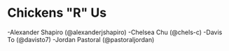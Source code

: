 # Chickens "R" Us
-Alexander Shapiro (@alexanderjshapiro)
-Chelsea Chu (@chels-c)
-Davis To (@davisto7)
-Jordan Pastoral (@pastoraljordan)
